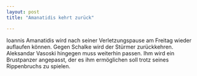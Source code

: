 ```yaml
---
layout: post
title: "Amanatidis kehrt zurück"

---
```


Ioannis Amanatidis wird nach seiner Verletzungspause am Freitag wieder auflaufen können. Gegen Schalke wird der Stürmer zurückkehren. Aleksandar Vasoski hingegen muss weiterhin passen. Ihm wird ein Brustpanzer angepasst, der es ihm ermöglichen soll trotz seines Rippenbruchs zu spielen.


